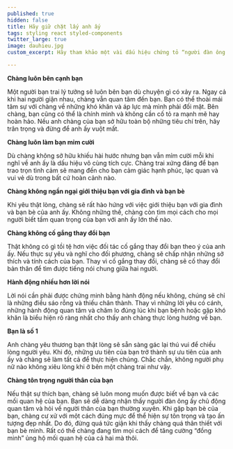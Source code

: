 ```yaml
---
published: true
hidden: false
title: Hãy giữ chặt lấy anh ấy
tags: styling react styled-components
twitter_large: true
image: dauhieu.jpg
custom_excerpt: Hãy tham khảo một vài dấu hiệu chứng tỏ “người đàn ông tốt” dưới đây để “không cho chàng thoát” nhé!

---
```


**Chàng luôn bên cạnh bạn**

Một người bạn trai lý tưởng sẽ luôn bên bạn dù chuyện gì có xảy ra. Ngay cả khi hai người giận nhau, chàng vẫn quan tâm đến bạn. Bạn có thể thoài mái tâm sự với chàng về những khó khăn và áp lực mà mình phải đối mặt. Bên chàng, bạn cũng có thể là chính mình và không cần cố tỏ ra mạnh mẽ hay hoàn hảo. Nếu anh chàng của bạn sở hữu toàn bộ những tiêu chí trên, hãy trân trọng và đừng để anh ấy vuột mất.

**Chàng luôn làm bạn mỉm cười**

Dù chàng không sở hữu khiếu hài hước nhưng bạn vẫn mỉm cười mỗi khi nghĩ về anh ấy là dấu hiệu vô cùng tích cực. Chàng trai xứng đáng để bạn trao trọn tình cảm sẽ mang đến cho bạn cảm giác hạnh phúc, lạc quan và vui vẻ dù trong bất cứ hoàn cảnh nào.

**Chàng không ngần ngại giới thiệu bạn với gia đình và bạn bè**

Khi yêu thật lòng, chàng sẽ rất hào hứng với việc giới thiệu bạn với gia đình và bạn bè của anh ấy. Không những thế, chàng còn tìm mọi cách cho mọi người biết tầm quan trọng của bạn với anh ấy lớn thế nào.

**Chàng không cố gắng thay đổi bạn**

Thật không có gì tồi tệ hơn việc đối tác cố gắng thay đổi bạn theo ý của anh ấy. Nếu thực sự yêu và nghĩ cho đối phương, chàng sẽ chấp nhận những sở thích và tính cách của bạn. Thay vì cố gắng thay đổi, chàng sẽ cố thay đổi bản thân để tìm được tiếng nói chung giữa hai người.

**Hành động nhiều hơn lời nói**

Lời nói cần phải được chứng minh bằng hành động nếu không, chúng sẽ chỉ là những điều sáo rỗng và thiếu chân thành. Thay vì những lời yêu có cánh, những hành động quan tâm và chăm lo đúng lúc khi bạn bệnh hoặc gặp khó khăn là biểu hiện rõ ràng nhất cho thấy anh chàng thực lòng hướng về bạn.

**Bạn là số 1**

Anh chàng yêu thương bạn thật lòng sẽ sẵn sàng gác lại thú vui để chiều lòng người yêu. Khi đó, những ưu tiên của bạn trở thành sự ưu tiên của anh ấy và chàng sẽ làm tất cả để thực hiện chúng. Chắc chắn, không người phụ nữ nào không xiêu lòng khi ở bên một chàng trai như vậy.

**Chàng tôn trọng người thân của bạn**

Nếu thật sự thích bạn, chàng sẽ luôn mong muốn được biết về bạn và các mối quan hệ của bạn. Bạn sẽ dễ dàng nhận thấy người đàn ông ấy chủ động quan tâm và hỏi về người thân của bạn thường xuyên. Khi gặp bạn bè của bạn, chàng cư xử với một cách đúng mực để thể hiện sự tôn trọng và tạo ấn tượng đẹp nhất. Do đó, đừng quá tức giận khi thấy chàng quá thân thiết với bạn bè mình. Rất có thể chàng đang tìm mọi cách để tăng cường “đồng minh” ủng hộ mối quan hệ của cả hai mà thôi.

